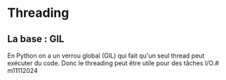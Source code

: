 # Threading

## La base : GIL

En Python on a un verrou global (GIL) qui fait qu'un seul thread peut exécuter du code.
Donc le threading peut être utile pour des tâches I/O.# m11112024
